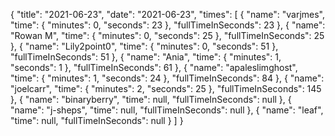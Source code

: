 {
  "title": "2021-06-23",
  "date": "2021-06-23",
  "times": [
    {
      "name": "varjmes",
      "time": {
        "minutes": 0,
        "seconds": 23
      },
      "fullTimeInSeconds": 23
    },
    {
      "name": "Rowan M",
      "time": {
        "minutes": 0,
        "seconds": 25
      },
      "fullTimeInSeconds": 25
    },
    {
      "name": "Lily2point0",
      "time": {
        "minutes": 0,
        "seconds": 51
      },
      "fullTimeInSeconds": 51
    },
    {
      "name": "Ania",
      "time": {
        "minutes": 1,
        "seconds": 1
      },
      "fullTimeInSeconds": 61
    },
    {
      "name": "apaleslimghost",
      "time": {
        "minutes": 1,
        "seconds": 24
      },
      "fullTimeInSeconds": 84
    },
    {
      "name": "joelcarr",
      "time": {
        "minutes": 2,
        "seconds": 25
      },
      "fullTimeInSeconds": 145
    },
    {
      "name": "binaryberry",
      "time": null,
      "fullTimeInSeconds": null
    },
    {
      "name": "j-sheps",
      "time": null,
      "fullTimeInSeconds": null
    },
    {
      "name": "leaf",
      "time": null,
      "fullTimeInSeconds": null
    }
  ]
}